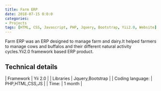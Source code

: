 ```yaml
---
title: Farm ERP
date: 2018-07-15 0:0:0
categories:
- Projects
tags: [HTML, CSS, Javascript, PHP, Jquery, Bootstrap, Yii2.0, Website]
---
```


Farm ERP was an ERP designed to manage farm and dairy.It helped farmers to manage cows and buffalos and their different natural activity cycles.Yii2.0 framework based ERP product.

## Technical details

| Framework | Yii 2.0 |
| Libraries | Jquery,Bootstrap |
| Coding language: | PHP,HTML,CSS,JS |
| Time: | 1 month |
